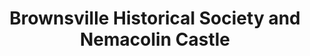 ---
layout: repo
title: "Brownsville Historical Society and Nemacolin Castle"
id: 13259
permalink: repos/13259/
---
